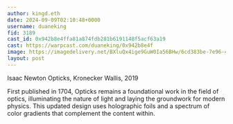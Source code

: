 ```yaml
---
author: kingd.eth
date: 2024-09-09T02:10:48+0000
username: duaneking
fid: 3189
cast_id: 0x942b8e4ffa81a874fdb281b6191148f5acf63a19
cast: https://warpcast.com/duaneking/0x942b8e4f
image: https://imagedelivery.net/BXluQx4ige9GuW0Ia56BHw/6cd383be-7e96-45ce-5015-b7e04ac4b200/original
layout: post
---
```

Isaac Newton Opticks, Kronecker Wallis, 2019  
  
First published in 1704, Opticks remains a foundational work in the field of optics, illuminating the nature of light and laying the groundwork for modern physics. This updated design uses holographic foils and a spectrum of color gradients that complement the content within.  

<img src='https://imagedelivery.net/BXluQx4ige9GuW0Ia56BHw/6cd383be-7e96-45ce-5015-b7e04ac4b200/original' alt='' referrerpolicy='no-referrer'/>
<img src='https://imagedelivery.net/BXluQx4ige9GuW0Ia56BHw/d4c48f95-77fc-4000-6ee4-6f760db11200/original' alt='' referrerpolicy='no-referrer'/>